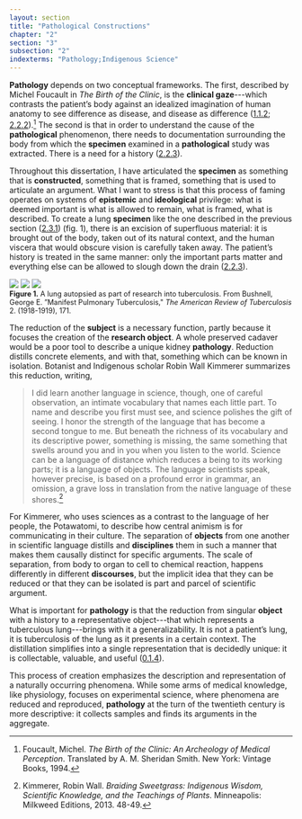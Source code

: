 ```yaml
---
layout: section
title: "Pathological Constructions"
chapter: "2"
section: "3"
subsection: "2"
indexterms: "Pathology;Indigenous Science"
---
```


<span data-tooltip aria-haspopup="true" class="has-tip" data-disable-hover="false" tabindex="1" data-title="Pathology refers to the study of aberrant phenomenon in the human body and how it is linked to human illness."><b>Pathology</b></span> depends on two conceptual frameworks. The first, described by Michel Foucault in <i>The Birth of the Clinic</i>, is the <span data-tooltip aria-haspopup="true" class="has-tip" data-disable-hover="false" tabindex="1" data-title="The clinical gaze refers to an ocular practice used by medical professionals to diagnose disease. It relies on a process of seeing the patient in relation to an idealized image of human anatomy. This process alienates the patient, turning them into a collection of pathologies rather than a human person."><b>clinical gaze</b></span>---which contrasts the patient’s body against an idealized imagination of human anatomy to see difference as disease, and disease as difference (<a href="{{ site.baseurl }}/dissertation/1_1_2">1.1.2</a>; <a href="{{ site.baseurl }}/dissertation/2_2_2">2.2.2</a>).[^fn1] The second is that in order to understand the cause of the <span data-tooltip aria-haspopup="true" class="has-tip" data-disable-hover="false" tabindex="1" data-title="Pathology refers to the study of aberrant phenomenon in the human body and how it is linked to human illness."><b>pathological</b></span> phenomenon, there needs to documentation surrounding the body from which the <span data-tooltip aria-haspopup="true" class="has-tip" data-disable-hover="false" tabindex="1" data-title="Specimen refers to any naturally occurring phenomenon that has been extracted from its original context and placed within a knowledge framework to understand and describe that phenomenon."><b>specimen</b></span> examined in a <span data-tooltip aria-haspopup="true" class="has-tip" data-disable-hover="false" tabindex="1" data-title="Pathology refers to the study of aberrant phenomenon in the human body and how it is linked to human illness."><b>pathological</b></span> study was extracted. There is a need for a history (<a href="{{ site.baseurl }}/dissertation/2_2_3">2.2.3</a>).

Throughout this dissertation, I have articulated the <span data-tooltip aria-haspopup="true" class="has-tip" data-disable-hover="false" tabindex="1" data-title="Specimen refers to any naturally occurring phenomenon that has been extracted from its original context and placed within a knowledge framework to understand and describe that phenomenon."><b>specimen</b></span> as something that is <span data-tooltip aria-haspopup="true" class="has-tip" data-disable-hover="false" tabindex="1" data-title="Social construction refers to a philosophical approach to ontology and epistemics, where human understandings of phenomena are dependent on a social agreement regarding how that phenomenon is interpreted."><b>constructed</b></span>, something that is framed, something that is used to articulate an argument. What I want to stress is that this process of faming operates on systems of <span data-tooltip aria-haspopup="true" class="has-tip" data-disable-hover="false" tabindex="1" data-title="Epistemics is a philosophical term referring to the study of knowledge. I use it to talk about the entwined practices of scientific culture, its arguments, and its methodologies."><b>epistemic</b></span> and <span data-tooltip aria-haspopup="true" class="has-tip" data-disable-hover="false" tabindex="1" data-title="Ideology refers to a generally agreed upon understanding of a phenomenon or cultural idea. Ideologies are like the air we breathe, in that they are pervasive and difficult to see without some framework to understand them."><b>ideological</b></span> privilege: what is deemed important is what is allowed to remain, what is framed, what is described. To create a lung <span data-tooltip aria-haspopup="true" class="has-tip" data-disable-hover="false" tabindex="1" data-title="Specimen refers to any naturally occurring phenomenon that has been extracted from its original context and placed within a knowledge framework to understand and describe that phenomenon."><b>specimen</b></span> like the one described in the previous section (<a href="{{ site.baseurl }}/dissertation/2_3_1">2.3.1</a>) (fig. 1), there is an excision of superfluous material: it is brought out of the body, taken out of its natural context, and the human viscera that would obscure vision is carefully taken away. The patient’s history is treated in the same manner: only the important parts matter and everything else can be allowed to slough down the drain (<a href="{{ site.baseurl }}/dissertation/2_2_3">2.2.3</a>).

<div class="card float-right half-width-image"><img id="TheAmericanReviewofTuberc2_1918-1919_193" class="opaque" src="{{ site.baseurl }}/assets/img/TheAmericanReviewofTuberc2_1918-1919_193_full.jpg">

<img id="TheAmericanReviewofTuberc2_1918-1919_193" class="transparent" src="{{ site.baseurl }}/assets/img/TheAmericanReviewofTuberc2_1918-1919_193.jpg">

<img id="TheAmericanReviewofTuberc2_1918-1919_193" class="partially-opaque" src="{{ site.baseurl }}/assets/img/TheAmericanReviewofTuberc2_1918-1919_193_partial.jpg">

<div class="caption-font" style="font-size:.9em"><b>Figure 1.</b> A lung autopsied as part of research into tuberculosis. From Bushnell, George E. ”Manifest Pulmonary Tuberculosis," <i>The American Review of Tuberculosis</i> 2. (1918-1919), 171.</div></div>

The reduction of the <span data-tooltip aria-haspopup="true" class="has-tip" data-disable-hover="false" tabindex="1" data-title="The term research subject refers to a human person who has been ingested into a research program, and whose identity, personhood, and body have become the focus of a research program. I think of the subject in a Foucauldian sense: The 'subject' is a pun on the monarchal subject, someone who has no agency under the spectacular power of the sovereign. In this case it the subject lacks agency in relation to the researcher studying them."><b>subject</b></span> is a necessary function, partly because it focuses the creation of the <span data-tooltip aria-haspopup="true" class="has-tip" data-disable-hover="false" tabindex="1" data-title="I use the term research object to refer to materials that have been divorced from the subject of their origin. Object, as I use it, carefully considers how human patients are denied their humanity through transformations that deem them as objects."><b>research object</b></span>. A whole preserved cadaver would be a poor tool to describe a unique kidney <span data-tooltip aria-haspopup="true" class="has-tip" data-disable-hover="false" tabindex="1" data-title="Pathology refers to the study of aberrant phenomenon in the human body and how it is linked to human illness."><b>pathology</b></span>. Reduction distills concrete elements, and with that, something which can be known in isolation. Botanist and Indigenous scholar Robin Wall Kimmerer summarizes this reduction, writing,

>I did learn another language in science, though, one of careful observation, an intimate vocabulary that names each little part. To name and describe you first must see, and science polishes the gift of seeing. I honor the strength of the language that has become a second tongue to me. But beneath the richness of its vocabulary and its descriptive power, something is missing, the same something that swells around you and in you when you listen to the world. Science can be a language of distance which reduces a being to its working parts; it is a language of objects. The language scientists speak, however precise, is based on a profound error in grammar, an omission, a grave loss in translation from the native language of these shores.[^fn2]

For Kimmerer, who uses sciences as a contrast to the language of her people, the Potawatomi, to describe how central animism is for communicating in their culture. The separation of <span data-tooltip aria-haspopup="true" class="has-tip" data-disable-hover="false" tabindex="1" data-title="I use the term research object to refer to materials that have been divorced from the subject of their origin. Object, as I use it, carefully considers how human patients are denied their humanity through transformations that deem them as objects."><b>objects</b></span> from one another in scientific language distills and <span data-tooltip aria-haspopup="true" class="has-tip" data-disable-hover="false" tabindex="1" data-title="Discipline is used here in the Foucauldian sense. It is a pun that links forced discipline with the idea of a discipline of knowledge. Disciplining is a process where certain phenomena are made understandable through demarcation and definition in an academic field."><b>disciplines</b></span> them in such a manner that makes them causally distinct for specific arguments. The scale of separation, from body to organ to cell to chemical reaction, happens differently in different <span data-tooltip aria-haspopup="true" class="has-tip" data-disable-hover="false" tabindex="1" data-title="Discourse refers to a scholarly conversation which occurs in a field of knowledge production. I use it in a Foucauldian sense, to convey the agreed upon modes and objects of discussion which are taken for granted in a community or scholarly field."><b>discourses</b></span>, but the implicit idea that they can be reduced or that they can be isolated is part and parcel of scientific argument.

What is important for <span data-tooltip aria-haspopup="true" class="has-tip" data-disable-hover="false" tabindex="1" data-title="Pathology refers to the study of aberrant phenomenon in the human body and how it is linked to human illness."><b>pathology</b></span> is that the reduction from singular <span data-tooltip aria-haspopup="true" class="has-tip" data-disable-hover="false" tabindex="1" data-title="I use the term research object to refer to materials that have been divorced from the subject of their origin. Object, as I use it, carefully considers how human patients are denied their humanity through transformations that deem them as objects."><b>object</b></span> with a history to a representative object---that which represents a tuberculous lung---brings with it a generalizability. It is not a patient’s lung, it is tuberculosis of the lung as it presents in a certain context. The distillation simplifies into a single representation that is decidedly unique: it is collectable, valuable, and useful (<a href="{{ site.baseurl }}/dissertation/0_1_4">0.1.4</a>).

This process of creation emphasizes the description and representation of a naturally occurring phenomena. While some arms of medical knowledge, like physiology, focuses on experimental science, where phenomena are reduced and reproduced, <span data-tooltip aria-haspopup="true" class="has-tip" data-disable-hover="false" tabindex="1" data-title="Pathology refers to the study of aberrant phenomenon in the human body and how it is linked to human illness."><b>pathology</b></span> at the turn of the twentieth century is more descriptive: it collects samples and finds its arguments in the aggregate.

[^fn1]: Foucault, Michel. <i>The Birth of the Clinic: An Archeology of Medical Perception</i>. Translated by A. M. Sheridan Smith. New York: Vintage Books, 1994.

[^fn2]: Kimmerer, Robin Wall. <i>Braiding Sweetgrass: Indigenous Wisdom, Scientific Knowledge, and the Teachings of Plants</i>. Minneapolis: Milkweed Editions, 2013. 48-49.